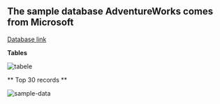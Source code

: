 ## The sample database AdventureWorks comes from Microsoft
[Database link](https://learn.microsoft.com/en-us/sql/samples/adventureworks-install-configure?view=sql-server-ver16&tabs=ssms)

**Tables**

![tabele](https://github.com/user-attachments/assets/f1f15feb-2129-48ea-a803-a3b4df54961b)

** Top 30 records **


![sample-data](https://github.com/user-attachments/assets/d2387424-cd9f-4113-a890-66cbda2d9e12)


